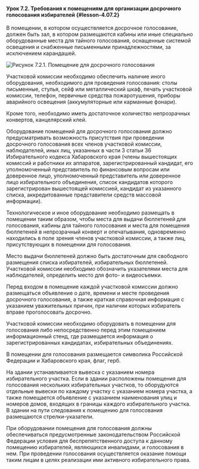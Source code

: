 #### Урок 7.2. Требования к помещениям для организации досрочного голосования избирателей {#lesson-4.07.2}

В помещении, в котором осуществляется досрочное голосование, должен быть зал, в котором размещаются кабины или иные специально оборудованные места для тайного голосования, оснащенные системой освещения и снабженные письменными принадлежностями, за исключением карандашей.

![Рисунок 7.2.1. Помещение для досрочного голосования ](./4.07.2.1.png)
 
Участковой комиссии необходимо обеспечить наличие иного оборудования, необходимого для проведения голосования: столы письменные, стулья, сейф или металлический шкаф, печать участковой комиссии, телефон, первичные средства пожаротушения, приборы аварийного освещения (аккумуляторные или карманные фонари).

Кроме того, необходимо иметь достаточное количество непрозрачных конвертов, канцелярский клей.

Оборудование помещений для досрочного голосования должно предусматривать возможность присутствия при проведении досрочного голосования всех членов участковой комиссии, наблюдателей, иных лиц, указанных в части 3 статьи 36 Избирательного кодекса Хабаровского края (члены вышестоящих комиссий и работники их аппаратов, зарегистрированный кандидат, его уполномоченный представитель по финансовым вопросам или доверенное лицо, уполномоченный представитель или доверенное лицо избирательного объединения, список кандидатов которого зарегистрирован вышестоящей комиссией, кандидат из указанного списка, аккредитованные представители средств массовой информации).

Технологическое и иное оборудование необходимо размещать в помещении таким образом, чтобы места для выдачи бюллетеней для голосования, кабины для тайного голосования и места для помещения бюллетеней в непрозрачный конверт и опечатывания, одновременно находились в поле зрения членов участковой комиссии, а также лиц, присутствующих в помещении для голосования. 

Место выдачи бюллетеней должно быть достаточным для свободного размещения списка избирателей, избирательных бюллетеней. Участковой комиссии необходимо обозначить указателями места для наблюдателей, определить место для фото- и видеосъемки.

Перед входом в помещение каждой участковой комиссии должно размещаться объявление о дате, времени и месте проведения досрочного голосования, а также краткая справочная информация с указанием уважительных причин, при наличии которых избиратель вправе проголосовать досрочно.

Участковой комиссии необходимо оборудовать в помещении для голосования либо непосредственно перед этим помещением информационный стенд, где размещается информация о зарегистрированных кандидатах, избирательных объединениях.

В помещении для голосования размещается символика Российской Федерации и Хабаровского края, флаг, герб.

На здании устанавливается вывеска с указанием номера избирательного участка. Если в здании расположены помещения для голосования нескольких избирательных участков, то оборудуются отдельные вывески по каждому участку с указанием номера участка, а также помещается объявление с указанием наименования улиц и номеров домов, входящих в границы каждого избирательного участка. В здании на пути следования к помещению для голосования размещаются стрелки-указатели.

При оборудовании помещения для голосования должны обеспечиваться предусмотренные законодательством Российской Федерации условия для беспрепятственного доступа к данному помещению избирателей, являющихся инвалидами, и голосования в нем. При проведении голосования осуществляется оказание помощи таким лицам в целях реализации ими активного избирательного права.
